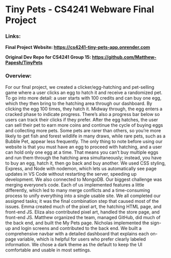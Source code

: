 # Tiny Pets - CS4241 Webware Final Project
### Links:
**Final Project Website: https://cs4241-tiny-pets-app.onrender.com**

**Original Dev Repo for CS4241 Group 15: https://github.com/Matthew-Papesh/TinyPets**
### Overview:
For our final project, we created a clicker/egg-hatching and pet-selling game where a user clicks an egg to hatch it and receive a randomized pet. To go into more detail: a user starts with 100 credits and can buy one egg, which they then bring to the hatching area through our dashboard. By clicking the egg 100 times, they hatch it. Midway through, the egg enters a cracked phase to indicate progress. There’s also a progress bar below so users can track their clicks if they prefer. After the egg hatches, the user can sell their pet to earn more coins and continue the cycle of buying eggs and collecting more pets. Some pets are rarer than others, so you’re more likely to get fish and forest wildlife in many draws, while rare pets, such as a Bubble Pet, appear less frequently.
The only thing to note before using our website is that you must have an egg to proceed with hatching, and a user can hold only one egg at a time. That means you can’t buy multiple eggs and run them through the hatching area simultaneously; instead, you have to buy an egg, hatch it, then go back and buy another. We used CSS styling, Express, and Node with nodemon, which lets us automatically see page updates in VS Code without restarting the server, speeding up development. We also connected to MongoDB.
Our biggest challenge was merging everyone’s code. Each of us implemented features a little differently, which led to many merge conflicts and a time-consuming process to unify everything into a single usable site. We all completed our assigned tasks; it was the final combination step that caused most of the issues. Emma created much of the pixel art, the hatching HTML page, and front-end JS. Eliza also contributed pixel art, handled the store page, and front-end JS. Matthew organized the team, managed GitHub, did much of the back end, and built the My Pets page. Nicholas implemented the sign-up and login screens and contributed to the back end. We built a comprehensive navbar with a detailed dashboard that explains each on-page variable, which is helpful for users who prefer clearly labeled information. We chose a dark theme as the default to keep the UI comfortable and usable in most settings.


